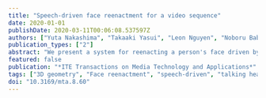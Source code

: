 ```yaml
---
title: "Speech-driven face reenactment for a video sequence"
date: 2020-01-01
publishDate: 2020-03-11T00:06:08.537597Z
authors: ["Yuta Nakashima", "Takaaki Yasui", "Leon Nguyen", "Noboru Babaguchi"]
publication_types: ["2"]
abstract: "We present a system for reenacting a person's face driven by speech. Given a video sequence with the corresponding audio track of a person giving a speech and another audio track containing different speech from the same person, we reconstruct a 3D mesh of the face in each frame of the video sequence to match the speech in the second audio track. Audio features are extracted from such two audio tracks. Assuming that the appearance of the mouth is highly correlated to these speech features, we extract the mouth region of the face's 3D mesh from the video sequence when speech features from the second audio track are close to those of the video's audio track. While retaining temporal consistency, these extracted mouth regions then replace the original mouth regions in the video sequence, synthesizing a reenactment video where the person seemingly gives the speech from the second audio track. Our system, coined S2TH (speech to talking head), does not require any special hardware to capture the 3D geometry of faces but uses the state-of-the-art method for facial geometry regression. We visually and subjectively demonstrate reenactment quality."
featured: false
publication: "*ITE Transactions on Media Technology and Applications*"
tags: ["3D geometry", "Face reenactment", "speech-driven", "talking head"]
doi: "10.3169/mta.8.60"
---
```


